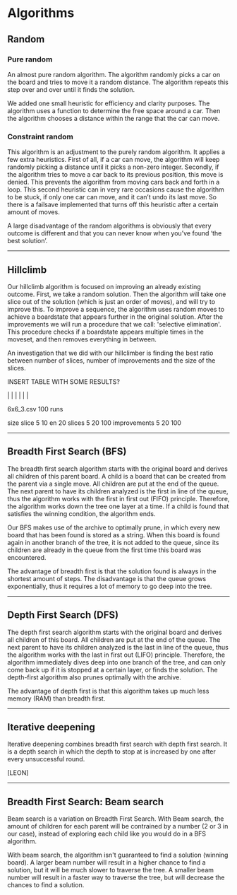 # Algorithms

## Random

### Pure random

An almost pure random algorithm. The algorithm randomly picks a car on the board and tries to move it a random distance. The algorithm repeats this step over and over until it finds the solution.

We added one small heuristic for efficiency and clarity purposes. The algorithm uses a function to determine the free space around a car. Then the algorithm chooses a distance within the range that the car can move.

### Constraint random

This algorithm is an adjustment to the purely random algorithm. It applies a few extra heuristics. First of all, if a car can move, the algorithm will keep randomly picking a distance until it picks a non-zero integer. Secondly, if the algorithm tries to move a car back to its previous position, this move is denied. This prevents the algorithm from moving cars back and forth in a loop. This second heuristic can in very rare occasions cause the algorithm to be stuck, if only one car can move, and it can’t undo its last move. So there is a failsave implemented that turns off this heuristic after a certain amount of moves.

A large disadvantage of the random algorithms is obviously that every outcome is different and that you can never know when you’ve found ‘the best solution’.

---

## Hillclimb

Our hillclimb algorithm is focused on improving an already existing outcome. First, we take a random solution. Then the algorithm will take one slice out of the solution (which is just an order of moves), and will try to improve this. To improve a sequence, the algorithm uses random moves to achieve a boardstate that appears further in the original solution.
After the improvements we will run a procedure that we call: 'selective elimination'. This procedure checks if a boardstate appears multiple times in the moveset, and then removes everything in between.

An investigation that we did with our hillclimber is finding the best ratio between number of slices, number of improvements and the size of the slices.

INSERT TABLE WITH SOME RESULTS?

| |
|
|
|
|

6x6_3.csv 100 runs

size slice 5 10 en 20
slices 5 20 100
improvements 5 20 100

---

## Breadth First Search (BFS)

The breadth first search algorithm starts with the original board and derives all children of this parent board. A child is a board that can be created from the parent via a single move. All children are put at the end of the queue. The next parent to have its children analyzed is the first in line of the queue, thus the algorithm works with the first in first out (FIFO) principle. Therefore, the algorithm works down the tree one layer at a time. If a child is found that satisfies the winning condition, the algorithm ends.

Our BFS makes use of the archive to optimally prune, in which every new board that has been found is stored as a string. When this board is found again in another branch of the tree, it is not added to the queue, since its children are already in the queue from the first time this board was encountered.

The advantage of breadth first is that the solution found is always in the shortest amount of steps. The disadvantage is that the queue grows exponentially, thus it requires a lot of memory to go deep into the tree.

---

## Depth First Search (DFS)

The depth first search algorithm starts with the original board and derives all children of this board. All children are put at the end of the queue. The next parent to have its children analyzed is the last in line of the queue, thus the algorithm works with the last in first out (LIFO) principle. Therefore, the algorithm immediately dives deep into one branch of the tree, and can only come back up if it is stopped at a certain layer, or finds the solution. The depth-first algorithm also prunes optimally with the archive.

The advantage of depth first is that this algorithm takes up much less memory (RAM) than breadth first.

---

## Iterative deepening

Iterative deepening combines breadth first search with depth first search. It is a depth search in which the depth to stop at is increased by one after every unsuccessful round.

[LEON]

---

## Breadth First Search: Beam search

Beam search is a variation on Breadth First Search. With Beam search, the amount of children for each parent will be contrained by a number (2 or 3 in our case), instead of exploring each child like you would do in a BFS algorithm.

With beam search, the algorithm isn't guaranteed to find a solution (winning board). A larger beam number will result in a higher chance to find a solution, but it will be much slower to traverse the tree. A smaller beam number will result in a faster way to traverse the tree, but will decrease the chances to find a solution.
